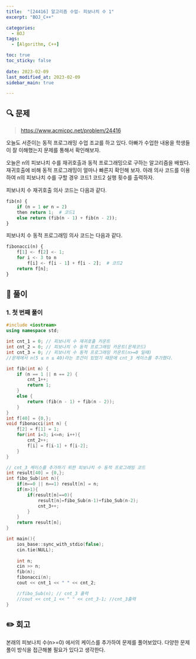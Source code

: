 ```yaml
---
title:  "[24416] 알고리즘 수업- 피보나치 수 1"
excerpt: "BOJ_C++"

categories:
  - BOJ
tags:
  - [Algorithm, C++]

toc: true
toc_sticky: false
 
date: 2023-02-09
last_modified_at: 2023-02-09
sidebar_main: true

---
```

<!--
문제 🔍
풀이 🎯 ⭕ ❌
주의할 점 🚨
짚고갈 점 ✏️
기타 🔥🌝🪐🔔
-->
## 🔍 문제
> <https://www.acmicpc.net/problem/24416>
<div class="notice" markdown="1">
오늘도 서준이는 동적 프로그래밍 수업 조교를 하고 있다. 아빠가 수업한 내용을 학생들이 잘 이해했는지 문제를 통해서 확인해보자.

오늘은 n의 피보나치 수를 재귀호출과 동적 프로그래밍으로 구하는 알고리즘을 배웠다. 재귀호출에 비해 동적 프로그래밍이 얼마나 빠른지 확인해 보자. 아래 의사 코드를 이용하여 n의 피보나치 수를 구할 경우 코드1 코드2 실행 횟수를 출력하자.

피보나치 수 재귀호출 의사 코드는 다음과 같다.
```python
fib(n) {
    if (n = 1 or n = 2)
    then return 1;  # 코드1
    else return (fib(n - 1) + fib(n - 2));
}
```
피보나치 수 동적 프로그래밍 의사 코드는 다음과 같다.
```python
fibonacci(n) {
    f[1] <- f[2] <- 1;
    for i <- 3 to n
        f[i] <- f[i - 1] + f[i - 2];  # 코드2
    return f[n];
}
```
</div>

## 🎯 풀이
### 1. 첫 번째 풀이
```cpp
#include <iostream>
using namespace std;

int cnt_1 = 0; // 피보나치 수 재귀호출 카운트
int cnt_2 = 0; // 피보나치 수 동적 프로그래밍 카운트(문제코드)
int cnt_3 = 0; // 피보나치 수 동적 프로그래밍 카운트(n>=0 일때)
//문제에서 n(5 ≤ n ≤ 40)라는 조건이 있었기 때문에 cnt_3 케이스를 추가했다.

int fib(int n) {
    if (n == 1 || n == 2) {
        cnt_1++;
        return 1;
    }
    else {
        return (fib(n - 1) + fib(n - 2));   
    }
}
int f[40] = {0,};
void fibonacci(int n) {
    f[2] = f[1] = 1;
    for(int i=3; i<=n; i++){
        cnt_2++;
        f[i] = f[i-1] + f[i-2];
    }
}

// cnt_3 케이스를 추가하기 위한 피보나치 수 동적 프로그래밍 코드
int result[40] = {0,};
int fibo_Sub(int n){
    if(n==0 || n==1) result[n] = n;
    if(n>1){
        if(result[n]==0){
            result[n]=fibo_Sub(n-1)+fibo_Sub(n-2);
            cnt_3++;   
        }
    }
    return result[n];
}

int main(){
    ios_base::sync_with_stdio(false);
    cin.tie(NULL);
    
    int n;
    cin >> n;
    fib(n);
    fibonacci(n);
    cout << cnt_1 << " " << cnt_2;

    //fibo_Sub(n); // cnt_3 출력
    //cout << cnt_1 << " " << cnt_3-1; //cnt_3출력
}
```

## ✏️ 회고
본래의 피보나치 수(n>=0) 에서의 케이스를 추가하여 문제를 풀어보았다.
다양한 문제풀이 방식을 접근해볼 필요가 있다고 생각한다.